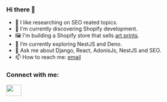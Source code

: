 ### Hi there 👋

<!--
**canburaks/canburaks** is a ✨ _special_ ✨ repository because its `README.md` (this file) appears on your GitHub profile.

Here are some ideas to get you started:
-->

- 🔭 I like researching on SEO reated topics.
- 🤑 I'm currently discovering Shopify development.
- 🖼 I'm building a Shopify store that sells [art prints](https://www.opendigitalgallery.com/).
- 🌱 I’m currently exploring NestJS and Deno.
- 💬 Ask me about Django, React, AdonisJs, NestJS and SEO.
- 📫 How to reach me: [email](mailto:cbsofyalioglu@gmail.com)


<h3 align="left">Connect with me:</h3>
<p align="left">
<a href="https://www.linkedin.com/in/cbsofyalioglu/" target="blank"><img align="center" src="https://cdn.jsdelivr.net/npm/simple-icons@3.0.1/icons/linkedin.svg" alt="" height="30" width="40" /></a>
</p>

